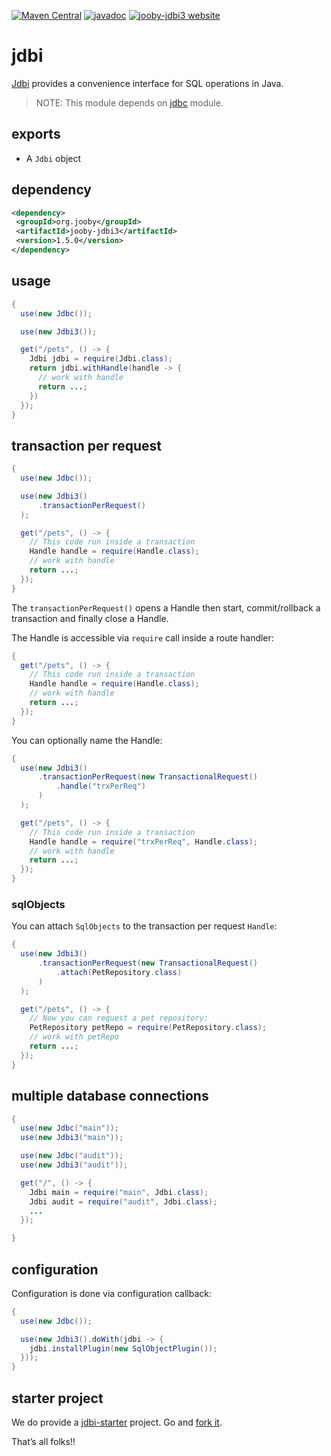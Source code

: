 [![Maven Central](https://maven-badges.herokuapp.com/maven-central/org.jooby/jooby-jdbi3/badge.svg)](https://maven-badges.herokuapp.com/maven-central/org.jooby/jooby-jdbi3)
[![javadoc](https://javadoc.io/badge/org.jooby/jooby-jdbi3.svg)](https://javadoc.io/doc/org.jooby/jooby-jdbi3/1.5.0)
[![jooby-jdbi3 website](https://img.shields.io/badge/jooby-jdbi3-brightgreen.svg)](http://jooby.org/doc/jdbi3)
# jdbi

<a href="https://jdbi.github.io">Jdbi</a> provides a convenience interface for SQL operations in Java.

> NOTE: This module depends on [jdbc](https://github.com/jooby-project/jooby/tree/master/jooby-jdbc) module.

## exports

* A ```Jdbi``` object

## dependency

```xml
<dependency>
 <groupId>org.jooby</groupId>
 <artifactId>jooby-jdbi3</artifactId>
 <version>1.5.0</version>
</dependency>
```

## usage

```java
{
  use(new Jdbc());

  use(new Jdbi3());

  get("/pets", () -> {
    Jdbi jdbi = require(Jdbi.class);
    return jdbi.withHandle(handle -> {
      // work with handle
      return ...;
    })
  });
}
```

## transaction per request

```java
{
  use(new Jdbc());

  use(new Jdbi3()
      .transactionPerRequest()
  );

  get("/pets", () -> {
    // This code run inside a transaction
    Handle handle = require(Handle.class);
    // work with handle
    return ...;
  });
}
```

The `transactionPerRequest()` opens a Handle then start, commit/rollback a transaction and finally close a Handle.

The Handle is accessible via `require` call inside a route handler:

```java
{
  get("/pets", () -> {
    // This code run inside a transaction
    Handle handle = require(Handle.class);
    // work with handle
    return ...;
  });
}
```

You can optionally name the Handle:

```java
{
  use(new Jdbi3()
      .transactionPerRequest(new TransactionalRequest()
          .handle("trxPerReq")
      )
  );

  get("/pets", () -> {
    // This code run inside a transaction
    Handle handle = require("trxPerReq", Handle.class);
    // work with handle
    return ...;
  });
}
```

### sqlObjects

You can attach `SqlObjects` to the transaction per request `Handle`:

```java
{
  use(new Jdbi3()
      .transactionPerRequest(new TransactionalRequest()
          .attach(PetRepository.class)
      )
  );

  get("/pets", () -> {
    // Now you can request a pet repository:
    PetRepository petRepo = require(PetRepository.class);
    // work with petRepo
    return ...;
  });
}
```

## multiple database connections

```java
{
  use(new Jdbc("main"));
  use(new Jdbi3("main"));

  use(new Jdbc("audit"));
  use(new Jdbi3("audit"));

  get("/", () -> {
    Jdbi main = require("main", Jdbi.class);
    Jdbi audit = require("audit", Jdbi.class);
    ...
  });

}
```

## configuration

Configuration is done via configuration callback:

```java
{
  use(new Jdbc());

  use(new Jdbi3().doWith(jdbi -> {
    jdbi.installPlugin(new SqlObjectPlugin());
  }));
}
```

## starter project

We do provide a [jdbi-starter](https://github.com/jooby-project/jdbi-starter) project. Go and [fork it](https://github.com/jooby-project/jdbi-starter).

That’s all folks!!
